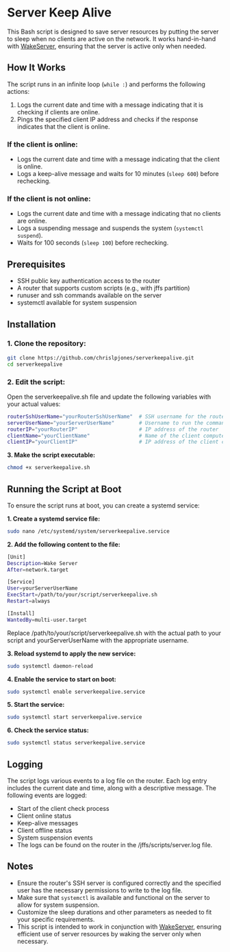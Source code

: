 # Server Keep Alive

This Bash script is designed to save server resources by putting the server to sleep when no clients are active on the network. It works hand-in-hand with [WakeServer](https://github.com/ChrisLPJones/WakeServer), ensuring that the server is active only when needed.


## How It Works

The script runs in an infinite loop (`while :`) and performs the following actions:

1. Logs the current date and time with a message indicating that it is checking if clients are online.
2. Pings the specified client IP address and checks if the response indicates that the client is online.

### If the client is online:
- Logs the current date and time with a message indicating that the client is online.
- Logs a keep-alive message and waits for 10 minutes (`sleep 600`) before rechecking.

### If the client is not online:
- Logs the current date and time with a message indicating that no clients are online.
- Logs a suspending message and suspends the system (`systemctl suspend`).
- Waits for 100 seconds (`sleep 100`) before rechecking.



## Prerequisites

- SSH public key authentication access to the router
- A router that supports custom scripts (e.g., with jffs partition)
- runuser and ssh commands available on the server
- systemctl available for system suspension

## Installation

### 1. Clone the repository:
```bash
git clone https://github.com/chrislpjones/serverkeepalive.git
cd serverkeepalive
```
### 2. Edit the script:

Open the serverkeepalive.sh file and update the following variables with your actual values:

```bash
routerSshUserName="yourRouterSshUserName"  # SSH username for the router
serverUserName="yourServerUserName"        # Username to run the commands as on the server
routerIP="yourRouterIP"                    # IP address of the router
clientName="yourClientName"                # Name of the client computer
clientIP="yourClientIP"                    # IP address of the client computer

```
**3. Make the script executable:**
```bash
chmod +x serverkeepalive.sh
```

## Running the Script at Boot
To ensure the script runs at boot, you can create a systemd service:

**1. Create a systemd service file:**
```bash
sudo nano /etc/systemd/system/serverkeepalive.service
```
**2. Add the following content to the file:**
```bash
[Unit]
Description=Wake Server
After=network.target

[Service]
User=yourServerUserName
ExecStart=/path/to/your/script/serverkeepalive.sh
Restart=always

[Install]
WantedBy=multi-user.target
```
Replace /path/to/your/script/serverkeepalive.sh with the actual path to your script and yourServerUserName with the appropriate username.

**3. Reload systemd to apply the new service:**

```bash
sudo systemctl daemon-reload
```
**4. Enable the service to start on boot:**

```bash
sudo systemctl enable serverkeepalive.service
```
**5. Start the service:**
```bash
sudo systemctl start serverkeepalive.service
```
**6. Check the service status:**
```bash
sudo systemctl status serverkeepalive.service
```
## Logging
The script logs various events to a log file on the router. Each log entry includes the current date and time, along with a descriptive message. The following events are logged:

* Start of the client check process
* Client online status
* Keep-alive messages
* Client offline status
* System suspension events
* The logs can be found on the router in the /jffs/scripts/server.log file.

## Notes

- Ensure the router's SSH server is configured correctly and the specified user has the necessary permissions to write to the log file.
- Make sure that `systemctl` is available and functional on the server to allow for system suspension.
- Customize the sleep durations and other parameters as needed to fit your specific requirements.
- This script is intended to work in conjunction with [WakeServer](https://github.com/ChrisLPJones/WakeServer), ensuring efficient use of server resources by waking the server only when necessary.
